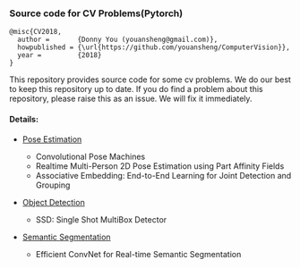 ### Source code for CV Problems(Pytorch)
```
@misc{CV2018,
  author =       {Donny You (youansheng@gmail.com)},
  howpublished = {\url{https://github.com/youansheng/ComputerVision}},
  year =         {2018}
}
```

This repository provides source code for some cv problems. We do our best to keep this repository up to date.  If you do find a problem about this repository, please raise this as an issue. We will fix it immediately.


#### Details:

- [Pose Estimation](https://github.com/youansheng/ComputerVision/tree/master/methods/pose)
    - Convolutional Pose Machines
    - Realtime Multi-Person 2D Pose Estimation using Part Affinity Fields
    - Associative Embedding: End-to-End Learning for Joint Detection and Grouping
    
- [Object Detection](https://github.com/youansheng/ComputerVision/tree/master/methods/det)
    - SSD: Single Shot MultiBox Detector
    
- [Semantic Segmentation](https://github.com/youansheng/ComputerVision/tree/master/methods/seg)
    - Efficient ConvNet for Real-time Semantic Segmentation
